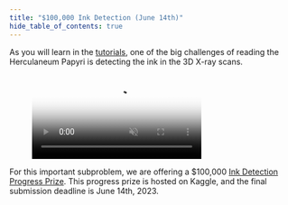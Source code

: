 ```yaml
---
title: "$100,000 Ink Detection (June 14th)"
hide_table_of_contents: true
---
```


<head>
  <html data-theme="dark" />

  <meta
    name="description"
    content="A $1,000,000+ machine learning and computer vision competition"
  />

  <meta property="og:type" content="website" />
  <meta property="og:url" content="https://scrollprize.org" />
  <meta property="og:title" content="Vesuvius Challenge" />
  <meta
    property="og:description"
    content="A $1,000,000+ machine learning and computer vision competition"
  />
  <meta
    property="og:image"
    content="https://scrollprize.org/img/social/opengraph.jpg"
  />

  <meta property="twitter:card" content="summary_large_image" />
  <meta property="twitter:url" content="https://scrollprize.org" />
  <meta property="twitter:title" content="Vesuvius Challenge" />
  <meta
    property="twitter:description"
    content="A $1,000,000+ machine learning and computer vision competition"
  />
  <meta
    property="twitter:image"
    content="https://scrollprize.org/img/social/opengraph.jpg"
  />
</head>

As you will learn in the [tutorials](/tutorial), one of the big challenges of reading the Herculaneum Papyri is detecting the ink in the 3D X-ray scans.

<figure>
  <video autoPlay playsInline loop muted className="w-[100%]" poster="/img/tutorials/ink-detection-anim2-dark.webp">
    <source src="/img/tutorials/ink-detection-anim2-dark.webm" type="video/webm"/>
    <source src="/img/tutorials/ink-detection-anim2-dark.webm" type="video/mp4"/>
  </video>
</figure>

For this important subproblem, we are offering a $100,000 [Ink Detection Progress Prize](https://www.kaggle.com/competitions/vesuvius-challenge-ink-detection/). This progress prize is hosted on Kaggle, and the final submission deadline is June 14th, 2023.
